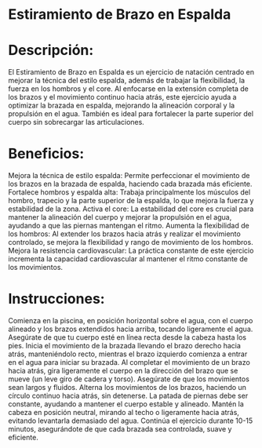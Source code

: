 # Estiramiento de Brazo en Espalda 

# Descripción:
El Estiramiento de Brazo en Espalda es un ejercicio de natación centrado en mejorar la técnica del estilo espalda, además de trabajar la flexibilidad, la fuerza en los hombros y el core. Al enfocarse en la extensión completa de los brazos y el movimiento continuo hacia atrás, este ejercicio ayuda a optimizar la brazada en espalda, mejorando la alineación corporal y la propulsión en el agua. También es ideal para fortalecer la parte superior del cuerpo sin sobrecargar las articulaciones.

# Beneficios:

Mejora la técnica de estilo espalda: Permite perfeccionar el movimiento de los brazos en la brazada de espalda, haciendo cada brazada más eficiente.
Fortalece hombros y espalda alta: Trabaja principalmente los músculos del hombro, trapecio y la parte superior de la espalda, lo que mejora la fuerza y estabilidad de la zona.
Activa el core: La estabilidad del core es crucial para mantener la alineación del cuerpo y mejorar la propulsión en el agua, ayudando a que las piernas mantengan el ritmo.
Aumenta la flexibilidad de los hombros: Al extender los brazos hacia atrás y realizar el movimiento controlado, se mejora la flexibilidad y rango de movimiento de los hombros.
Mejora la resistencia cardiovascular: La práctica constante de este ejercicio incrementa la capacidad cardiovascular al mantener el ritmo constante de los movimientos.

# Instrucciones:

Comienza en la piscina, en posición horizontal sobre el agua, con el cuerpo alineado y los brazos extendidos hacia arriba, tocando ligeramente el agua. Asegúrate de que tu cuerpo esté en línea recta desde la cabeza hasta los pies.
Inicia el movimiento de la brazada llevando el brazo derecho hacia atrás, manteniéndolo recto, mientras el brazo izquierdo comienza a entrar en el agua para iniciar su brazada.
Al completar el movimiento de un brazo hacia atrás, gira ligeramente el cuerpo en la dirección del brazo que se mueve (un leve giro de cadera y torso). Asegúrate de que los movimientos sean largos y fluidos.
Alterna los movimientos de los brazos, haciendo un círculo continuo hacia atrás, sin detenerse. La patada de piernas debe ser constante, ayudando a mantener el cuerpo estable y alineado.
Mantén la cabeza en posición neutral, mirando al techo o ligeramente hacia atrás, evitando levantarla demasiado del agua.
Continúa el ejercicio durante 10-15 minutos, asegurándote de que cada brazada sea controlada, suave y eficiente.
